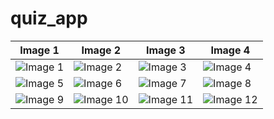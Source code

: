 # quiz_app
| **Image 1** | **Image 2** | **Image 3** | **Image 4** |
|-------------|-------------|-------------|-------------|
| ![Image 1](https://github.com/user-attachments/assets/b318a9d2-08ea-4adb-8113-6b746840462a) | ![Image 2](https://github.com/user-attachments/assets/699fc7cc-0fd5-4113-88fc-0cfaaa174355) | ![Image 3](https://github.com/user-attachments/assets/45440605-9411-4ee2-8ec9-6b2e0e27aad8) | ![Image 4](https://github.com/user-attachments/assets/fc52f398-83fa-4f84-b355-dff33aefe843) |
| ![Image 5](https://github.com/user-attachments/assets/7181a722-be6a-4210-aa2c-ef4e03e33da6) | ![Image 6](https://github.com/user-attachments/assets/a1dc3575-bd45-4dab-af6c-90546ecf60e4) | ![Image 7](https://github.com/user-attachments/assets/9f51a31e-80f9-4008-860e-a9736f325225) | ![Image 8](https://github.com/user-attachments/assets/697598e4-2f6d-4636-a1ab-3eacd8427fd5) |
| ![Image 9](https://github.com/user-attachments/assets/a1d4d66f-6056-4a21-8812-770837f6ce5a) | ![Image 10](https://github.com/user-attachments/assets/3835ba5c-dd57-47d8-be95-e9fdaa4f36b3) | ![Image 11](https://github.com/user-attachments/assets/d199b2c0-4230-4e02-9886-b1884218fd91) | ![Image 12](https://github.com/user-attachments/assets/7b61c1b0-de6c-49e4-a91b-1b909d2b2522) |
